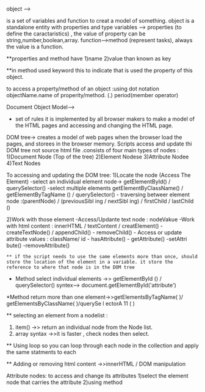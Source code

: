 object -->

is a set of variables and function to creat a model of something. 
object is a standalone entity with properties and type 
variables --> properties (to define the caractaristics) , the value of property can be string,number,boolean,array.
function-->method (represent tasks), always the value is a function.


**properties and method have 1)name 2)value than known as key

**in method used keyword this to indicate that is used the property of this object.

to access a property/method of an object :using dot notation
objectName.name of properity/method.
(.) period(member operator)

Document Object Model-->
- set of rules it is implemented by all browser makers to make a model of the HTML pages and accessing and changing the HTML page.

DOM tree-> creates a model of web pages when the browser load the pages, and storees in the browser memory. Scripts access and update thi DOM tree not source html file .consists of four main types of nodes : 
1)Document Node (Top of the tree)
2)Element Nodese
3)Attribute Nodee
4)Text Nodes

To accessing and updating the DOM tree:
1)Locate the node (Access The Element)
      -select an individual element node-> getElementById() / querySelector()
      -select multiple elements getElementByClassName() / getElementByTagName () / querySelector()
      - traversing betweer element node :(parentNode) / (previousSibl ing / nextSibl ing) / firstChild / lastChild ()

2)Work with those element 
     -Access/Updante text node : nodeVakue
     -Work with html content : innerHTML / textContent / creatElement() - createTextNode() / appendChild() - removeChild()
     - Access or update attribute values : className/ id - hasAttribute() - getAttribute() -setAttri bute() -removeAttribute() 

    ** if the script needs to use the same elements more than once, should store the location of the element in a variable. it store the reference to where that node is in the DOM tree

 * Method select individual elements ->> getElementById () / querySelector()
syntex--> 
document.getElementById('attribute')

 *Method return more than one element->>getElementsByTagName( )/ getElementsByClassName( )/querySe l ectorA 11 ( ) 

** selecting an element from a nodelist  :
 1) item() ->> return an individual node from the Node list.
 2) array syntax ->>it is faster , check nodes then select.
 
  ** Using  loop so you can loop through each node in the collection and apply the same statments to each
 
 
  ** Adding or removing html content ->>innerHTML / DOM manipulation 

Attribute nodes:  to access and change its attributes
1)select the element node that carries the attribute  2)using method
